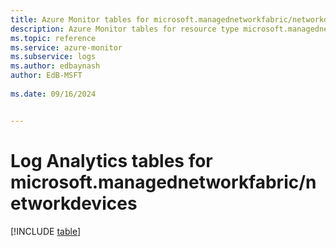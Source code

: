 ```yaml
---
title: Azure Monitor tables for microsoft.managednetworkfabric/networkdevices
description: Azure Monitor tables for resource type microsoft.managednetworkfabric/networkdevices
ms.topic: reference
ms.service: azure-monitor
ms.subservice: logs
ms.author: edbaynash
author: EdB-MSFT
   
ms.date: 09/16/2024


---
```


# Log Analytics tables for microsoft.managednetworkfabric/networkdevices  

[!INCLUDE [table](~/reusable-content/ce-skilling/azure/includes/azure-monitor/reference/tables/microsoft-managednetworkfabric_networkdevices-include.md)]

